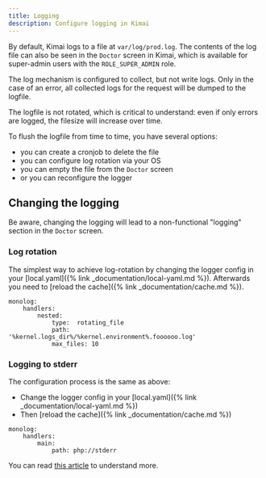```yaml
---
title: Logging
description: Configure logging in Kimai
---
```


By default, Kimai logs to a file at `var/log/prod.log`. 
The contents of the log file can also be seen in the `Doctor` screen in Kimai, which is available for super-admin users 
with the `ROLE_SUPER_ADMIN` role.

The log mechanism is configured to collect, but not write logs. 
Only in the case of an error, all collected logs for the request will be dumped to the logfile.  

The logfile is not rotated, which is critical to understand: even if only errors are logged, the filesize will increase over time.

To flush the logfile from time to time, you have several options:
- you can create a cronjob to delete the file
- you can configure log rotation via your OS
- you can empty the file from the `Doctor` screen 
- or you can reconfigure the logger

## Changing the logging

Be aware, changing the logging will lead to a non-functional "logging" section in the `Doctor` screen.  

### Log rotation

The simplest way to achieve log-rotation by changing the logger config in your [local.yaml]({% link _documentation/local-yaml.md %}).
Afterwards you need to [reload the cache]({% link _documentation/cache.md %}). 

```
monolog:
    handlers:
        nested:
            type:  rotating_file
            path:  '%kernel.logs_dir%/%kernel.environment%.foooooo.log'
            max_files: 10
```

### Logging to stderr

The configuration process is the same as above:

- Change the logger config in your [local.yaml]({% link _documentation/local-yaml.md %})
- Then [reload the cache]({% link _documentation/cache.md %}) 

```
monolog:
    handlers:
        main:
            path: php://stderr
```

You can read [this article](https://symfony.com/blog/logging-in-symfony-and-the-cloud) to understand more.
